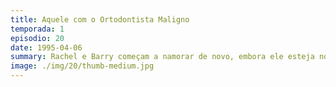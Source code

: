 ```yaml
---
title: Aquele com o Ortodontista Maligno
temporada: 1
episodio: 20
date: 1995-04-06
summary: Rachel e Barry começam a namorar de novo, embora ele esteja noivo de Mindy, que quer que Rachel seja sua dama de honra.
image: ./img/20/thumb-medium.jpg
---
```

